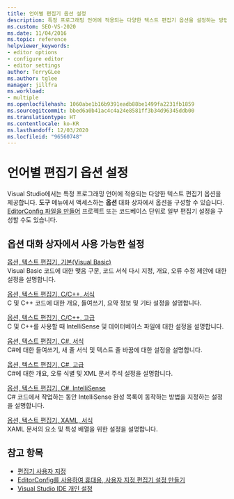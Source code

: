 ```yaml
---
title: 언어별 편집기 옵션 설정
description: 특정 프로그래밍 언어에 적용되는 다양한 텍스트 편집기 옵션을 설정하는 방법을 알아봅니다.
ms.custom: SEO-VS-2020
ms.date: 11/04/2016
ms.topic: reference
helpviewer_keywords:
- editor options
- configure editor
- editor settings
author: TerryGLee
ms.author: tglee
manager: jillfra
ms.workload:
- multiple
ms.openlocfilehash: 1060abe1b16b9391eadb88be1499fa2231fb1859
ms.sourcegitcommit: bbed6a0b41ac4c4a24e8581ff3b34d96345ddb00
ms.translationtype: HT
ms.contentlocale: ko-KR
ms.lasthandoff: 12/03/2020
ms.locfileid: "96560748"
---
```

# <a name="set-language-specific-editor-options"></a>언어별 편집기 옵션 설정

Visual Studio에서는 특정 프로그래밍 언어에 적용되는 다양한 텍스트 편집기 옵션을 제공합니다. **도구** 메뉴에서 액세스하는 **옵션** 대화 상자에서 옵션을 구성할 수 있습니다. [EditorConfig 파일을 만들어](../../ide/create-portable-custom-editor-options.md) 프로젝트 또는 코드베이스 단위로 일부 편집기 설정을 구성할 수도 있습니다.

## <a name="settings-available-in-the-options-dialog-box"></a>옵션 대화 상자에서 사용 가능한 설정

[옵션, 텍스트 편집기, 기본(Visual Basic)](../../ide/reference/options-text-editor-basic-visual-basic.md)\
Visual Basic 코드에 대한 맺음 구문, 코드 서식 다시 지정, 개요, 오류 수정 제안에 대한 설정을 설명합니다.

[옵션, 텍스트 편집기, C/C++, 서식](../../ide/reference/options-text-editor-c-cpp-formatting.md)\
C 및 C++ 코드에 대한 개요, 들여쓰기, 요약 정보 및 기타 설정을 설명합니다.

[옵션, 텍스트 편집기, C/C++, 고급](../../ide/reference/options-text-editor-c-cpp-advanced.md)\
C 및 C++를 사용할 때 IntelliSense 및 데이터베이스 파일에 대한 설정을 설명합니다.

[옵션, 텍스트 편집기, C#, 서식](../../ide/reference/options-text-editor-csharp-formatting.md)\
C#에 대한 들여쓰기, 새 줄 서식 및 텍스트 줄 바꿈에 대한 설정을 설명합니다.

[옵션, 텍스트 편집기, C#, 고급](../../ide/reference/options-text-editor-csharp-advanced.md)\
C#에 대한 개요, 오류 식별 및 XML 문서 주석 설정을 설명합니다.

[옵션, 텍스트 편집기, C#, IntelliSense](../../ide/reference/options-text-editor-csharp-intellisense.md)\
C# 코드에서 작업하는 동안 IntelliSense 완성 목록이 동작하는 방법을 지정하는 설정을 설명합니다.

[옵션, 텍스트 편집기, XAML, 서식](../../ide/reference/options-text-editor-xaml-formatting.md)\
XAML 문서의 요소 및 특성 배열을 위한 설정을 설명합니다.

## <a name="see-also"></a>참고 항목

- [편집기 사용자 지정](../how-to-change-text-case-in-the-editor.md)
- [EditorConfig를 사용하여 휴대용, 사용자 지정 편집기 설정 만들기](../../ide/create-portable-custom-editor-options.md)
- [Visual Studio IDE 개인 설정](../../ide/personalizing-the-visual-studio-ide.md)
